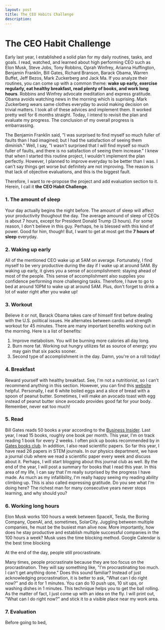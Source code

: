 ```yaml
---
layout: post
title: The CEO Habits Challenge
description:
---
```


# The CEO Habit Challenge

  Early last year, I established a solid plan for my daily routines, tasks, and goals. I read, watched, and learned about high performing CEO such as Elon Musk, Steve Jobs, Tony Robbins, Oprah Winfrey, Arianna Huffington, Benjamin Franklin, Bill Gates, Richard Branson, Barack Obama, Warren Buffet, Jeff Bezos, Mark Zuckerberg and Jack Ma. If you analyze their routines, you can come up with a common theme: **wake up early, exercise regularly, eat healthy breakfast, read plenty of books, and work long hours**. Robbins and Winfrey advocate meditation and express gratitude. Obama avoids watching news in the morning which is suprising. Mark Zuckerberg wears same clothes everyday to avoid making decision on trivial matters. I took all of these advices and implement them. It worked pretty well for 6 months straight. Today, I intend to revisit the plan and evaluate my progress. The conclusion of my overall progress is embarrassing. 

  The Benjamin Franklin said, "I was surprised to find myself so much fuller of faults than I had imagined; but I had the satisfaction of seeing them diminish." Well, I say, "I wasn't surprised that I will find myself so much fuller of faults, and there is no satisfaction of seeing them increase." I knew that when I started this routine project, I wouldn't implement the plan perfectly. However, I planned to improve everyday to be better than I was. I can't say things get worse but definitely are not improving. The reason is that lack of objective evaluations, and this is the biggest fault.

  Therefore, I want to re-propose the project and add evaluation section to it. Herein, I call it **the CEO Habit Challenge**.

### 1. The amount of sleep

  Your day actually begins the night before. The amount of sleep will affect your productivity thoughout the day. The average amound of sleep of CEOs is about 7 hours, except for President Donald Trump (3 hours). For some reason, I don't believe in this guy. Perhaps, he is blessed with this kind of power. Good for him, though! But, I want to get at most get the **7 hours of sleep** everyday.

### 2. Waking up early

  All of the mentioned CEO wake up at 5AM on average. Fortunately, I find myself to be very productive during the day if I wake up at around 5AM. By waking up early, it gives you a sense of accomplishment: staying ahead of most of the people. This sense of accomplishment also supplies you confidence performing more challenging tasks. Therefore, I have to go to bed at around 10PM to wake up at around 5AM. Plus, don't forget to drink a lot of water right after you wake up!

### 3. Workout

  Believe it or not, Barack Obama takes care of himself first before dealing with the U.S. political issues. He alternates between cardio and strength workout for 45 minutes. There are many important benefits working out in the morning. Here is a list of benefits:
  
1. Improve metabolism. You will be burning more calories all day long.
2. Burn more fat. Working out hungry utilizes fat as source of energy; you may gain that six packs sooner.
3. Second type of accomplishment in the day. Damn, you're on a roll today!

### 4. Breakfast

  Reward yourself with healthy breakfast. See, I'm not a nutritionist, so I can't recommend anything in this section. However, you can find this [website](https://greatist.com/health/healthy-fast-breakfast-recipes) helpful. Personally, I eat 6 white boiled eggs and a slice of bread with a spoon of peanut butter. Sometimes, I will make an avocado toast with egg instead of peanut butter since avocado provides good fat for your body. Remember, never eat too much!
  
### 5. Read

  Bill Gates reads 50 books a year according to the [Business Insider](https://www.businessinsider.com/why-bill-gates-reads-50-books-a-year-2015-11). Last year, I read 15 books, roughly one book per month. 
  This year, I'm on track reading 1 book for every 2 weeks. I often pick up books recommended by in [Gates books club](https://www.gatesnotes.com/Books). In addition, I also read scientific papers. So far this year, I have read 26 papers in STEM journals. In our physics department, we have a journal club where we read a scientific paper every week and discuss about it. Perhaps, I will start blogging about this journal club as well. By the end of the year, I will post a summary for books that I read this year. 
  In this area of my life, I can say that I'm really surprised by the progress I have made. As much as my infallibility, I'm really happy seeing my reading ability climbing up. This is also called expressing gratitude. Do you see what I'm doing here? The richest man for many consecutive years never stops learning, and why should you? 
  
### 6. Working long hours

  Elon Musk works 100 hours a week between SpaceX, Tesla, the Boring Company, OpenAI, and, sometimes, SolarCity. Juggling between multiple companies, he must be the busiest man alive now. More importantly, how does he stay productive and establish multiple successful companies in the 100 hours a week? Musk uses the time blocking method. Google Calendar is the best time blocking 
  
  At the end of the day, people still procrastinate.
  
  Many times, people procrastinate because they are too focus on the procrastination. They will say something like, "I'm procrastinating too much. I can't get anything done." Does this sound familiar? Instead of just acknowledging procrastination, it is better to ask, "What can I do right now?" and do it for 1 minutes. You can do 10 push ups, 10 sit ups, or washing dishes in 1 minutes. This technique helps you to get the ball rolling. As the matter of fact, I just come up with an idea on the fly. I will print out, "What can I do right now?" and stick it to a visible place near my work area.
  
  
  
### 7. Evaluation

  Before going to bed, 

